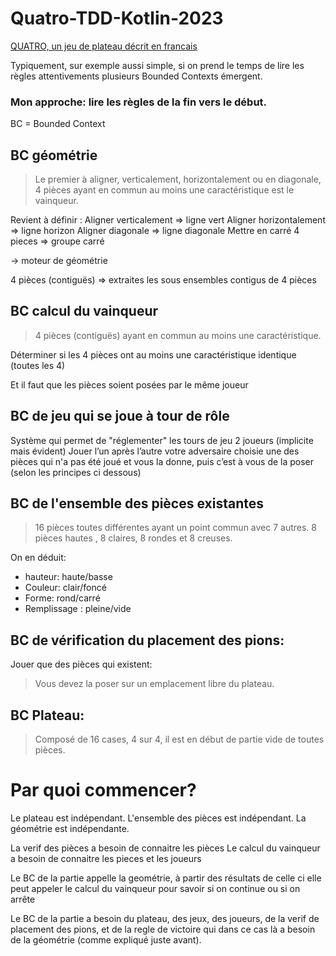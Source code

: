 # Quatro-TDD-Kotlin-2023

[QUATRO, un jeu de plateau décrit en francais](https://www.trictrac.net/jeu-de-societe/quarto)

Typiquement, sur exemple aussi simple, 
si on prend le temps de lire les règles attentivements
plusieurs Bounded Contexts émergent.

 ### Mon approche: lire les règles de la fin vers le début.

BC = Bounded Context

## BC géométrie

> Le premier à aligner, verticalement, horizontalement ou en diagonale, 4 pièces ayant en commun au moins une caractéristique est le vainqueur.

Revient à définir :
Aligner  verticalement => ligne vert
Aligner  horizontalement => ligne horizon
Aligner  diagonale => ligne diagonale
Mettre en carré 4 pieces => groupe carré

-> moteur de géométrie

4 pièces (contiguës) => extraites les sous ensembles contigus de 4 pièces


## BC calcul du vainqueur

> 4 pièces (contiguës) ayant en commun au moins une caractéristique. 

Déterminer si les 4 pièces ont au moins une caractéristique identique	(toutes les 4)

Et il faut que les pièces soient posées par le même joueur


## BC de jeu qui se joue à tour de rôle
Système qui permet de "réglementer" les tours de jeu
2 joueurs (implicite mais évident)
Jouer l’un après l’autre
votre adversaire choisie une des pièces qui n'a pas été joué et vous la donne, puis c’est à vous de la poser (selon les principes ci dessous)

## BC de l'ensemble des pièces existantes
>	16 pièces toutes différentes ayant un point commun avec 7 autres.
8 pièces hautes , 8 claires, 8 rondes et 8 creuses.

On en déduit:
 - hauteur: haute/basse
 - Couleur: clair/foncé
 - Forme: rond/carré
 - Remplissage :  pleine/vide


## BC de vérification du placement des pions:

Jouer que des pièces qui existent:

> Vous devez la poser sur un emplacement libre du plateau.


## BC Plateau:  

> Composé de 16 cases, 4 sur 4, il est en début de partie vide de toutes pièces.

# Par quoi commencer?

Le plateau est indépendant.
L'ensemble des pièces est indépendant.
La géométrie est indépendante.

La verif des pièces a besoin de connaitre les pièces
Le calcul du vainqueur a besoin de connaitre les pieces et les joueurs

Le BC de la partie appelle la geométrie, à partir des résultats de celle ci
elle peut appeler le calcul du vainqueur pour savoir si on continue ou si on arrête


Le BC de la partie a besoin du plateau, des jeux, des joueurs,
de la verif de placement des pions, et de la regle de victoire qui dans ce cas là 
a besoin de la géométrie (comme expliqué juste avant).